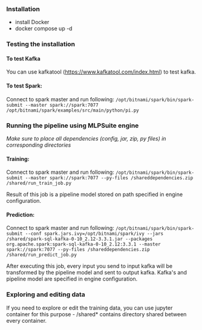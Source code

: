 ### Installation
- install Docker
- docker compose up -d

### Testing the installation

#### To test Kafka
You can use kafkatool (https://www.kafkatool.com/index.html) to test kafka. 

#### To test Spark: 
Connect to spark master and run following:
`/opt/bitnami/spark/bin/spark-submit --master spark://spark:7077 /opt/bitnami/spark/examples/src/main/python/pi.py`

### Running the pipeline using MLPSuite engine ###
*Make sure to place all dependencies (config, jar, zip, py files) in corresponding directories*
#### Training:
Connect to spark master and run following: `/opt/bitnami/spark/bin/spark-submit --master spark://spark:7077 --py-files /shareddependencies.zip /shared/run_train_job.py`

Result of this job is a pipeline model stored on path specified in engine configuration.
#### Prediction:
Connect to spark master and run following: `/opt/bitnami/spark/bin/spark-submit --conf spark.jars.ivy=/opt/bitnami/spark/ivy --jars /shared/spark-sql-kafka-0-10_2.12-3.3.1.jar --packages org.apache.spark:spark-sql-kafka-0-10_2.12:3.3.1 --master spark://spark:7077 --py-files /shareddependencies.zip /shared/run_predict_job.py`

After executing this job, every input you send to input 
kafka will be transformed by the pipeline model and sent to output kafka.
Kafka's and pipeline model are specified in engine configuration.
### Exploring and editing data
If you need to explore or edit the training data, you can use jupyter container for this purpose - /shared* contains directory shared between every container.
